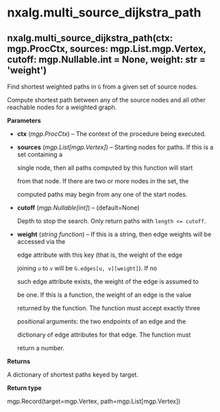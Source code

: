 # nxalg.multi\_source\_dijkstra\_path

## nxalg.multi\_source\_dijkstra\_path\(ctx: mgp.ProcCtx, sources: mgp.List.mgp.Vertex, cutoff: mgp.Nullable.int = None, weight: str = 'weight'\)

Find shortest weighted paths in `G` from a given set of source nodes.

Compute shortest path between any of the source nodes and all other reachable nodes for a weighted graph.

**Parameters**

* **ctx** \(_mgp.ProcCtx_\) – The context of the procedure being executed.
* **sources** \(_mgp.List\[mgp.Vertex\]_\) – Starting nodes for paths. If this is a set containing a

  single node, then all paths computed by this function will start

  from that node. If there are two or more nodes in the set, the

  computed paths may begin from any one of the start nodes.

* **cutoff** \(_mgp.Nullable\[int\]_\) – \(default=None\)

  Depth to stop the search. Only return paths with `length <= cutoff`.

* **weight** \(_string function_\) – If this is a string, then edge weights will be accessed via the

  edge attribute with this key \(that is, the weight of the edge

  joining `u` to `v` will be `G.edges[u, v][weight]`\). If no

  such edge attribute exists, the weight of the edge is assumed to

  be one. If this is a function, the weight of an edge is the value

  returned by the function. The function must accept exactly three

  positional arguments: the two endpoints of an edge and the

  dictionary of edge attributes for that edge. The function must

  return a number.

**Returns**

A dictionary of shortest paths keyed by target.

**Return type**

mgp.Record\(target=mgp.Vertex, path=mgp.List\[mgp.Vertex\]\)

